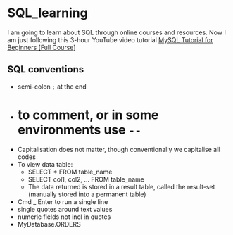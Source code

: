 # SQL_learning

I am going to learn about SQL through online courses and resources. 
Now I am just following this 3-hour YouTube video tutorial [MySQL Tutorial for Beginners \[Full Course\]](https://www.youtube.com/watch?v=7S_tz1z_5bA)

## SQL conventions
- semi-colon `;` at the end
- # to comment, or in some environments use `--`
- Capitalisation does not matter, though conventionally we capitalise all codes
- To view data table:
    - SELECT * FROM table_name
    - SELECT col1, col2, ... FROM table_name
    - The data returned is stored in a result table, called the result-set (manually stored into a permanent table)
- Cmd _ Enter to run a single line
- single quotes around text values
- numeric fields not incl in quotes
- MyDatabase.ORDERS
